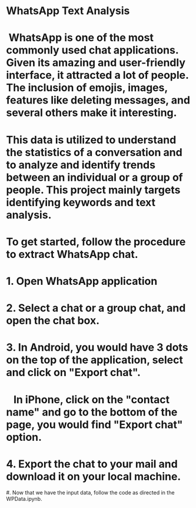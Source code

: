 # WhatsApp Text Analysis 

#  WhatsApp is one of the most commonly used chat applications. Given its amazing and user-friendly interface, it attracted a lot of people. The inclusion of emojis, images, features like deleting messages, and several others make it interesting. 

# This data is utilized to understand the statistics of a conversation and to analyze and identify trends between an individual or a group of people. This project mainly targets identifying keywords and text analysis. 

# To get started, follow the procedure to extract WhatsApp chat.
#
# 1. Open WhatsApp application
# 2. Select a chat or a group chat, and open the chat box.
# 3. In Android, you would have 3 dots on the top of the application, select and click on "Export chat".
#    In iPhone, click on the "contact name" and go to the bottom of the page, you would find "Export chat" option.
# 4. Export the chat to your mail and download it on your local machine. 

#. Now that we have the input data, follow the code as directed in the WPData.ipynb.  
